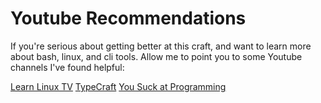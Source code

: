 # Youtube Recommendations

If you're serious about getting better at this craft, and want to learn more about bash, linux, and cli tools.
Allow me to point you to some Youtube channels I've found helpful:

[Learn Linux TV](https://www.youtube.com/@LearnLinuxTV)
[TypeCraft](https://www.youtube.com/@typecraft_dev)
[You Suck at Programming](https://www.youtube.com/@yousuckatprogramming)
